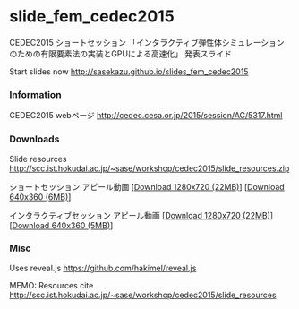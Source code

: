 # slide_fem_cedec2015
CEDEC2015 ショートセッション 「インタラクティブ弾性体シミュレーションのための有限要素法の実装とGPUによる高速化」 発表スライド


Start slides now 
http://sasekazu.github.io/slides_fem_cedec2015

### Information

CEDEC2015 webページ 
http://cedec.cesa.or.jp/2015/session/AC/5317.html


### Downloads

Slide resources http://scc.ist.hokudai.ac.jp/~sase/workshop/cedec2015/slide_resources.zip

ショートセッション アピール動画 
[[Download 1280x720 (22MB)](http://scc.ist.hokudai.ac.jp/~sase/workshop/cedec2015/short_session_full.mp4)]
[[Download 640x360 (6MB)](http://scc.ist.hokudai.ac.jp/~sase/workshop/cedec2015/short_session_mobile.mp4)]

インタラクティブセッション アピール動画 
[[Download 1280x720 (22MB)](http://scc.ist.hokudai.ac.jp/~sase/workshop/cedec2015/interactive_session_full.mp4)]
[[Download 640x360 (5MB)](http://scc.ist.hokudai.ac.jp/~sase/workshop/cedec2015/interactive_session_mobile.mp4)]


### Misc

Uses reveal.js https://github.com/hakimel/reveal.js

MEMO: Resources cite http://scc.ist.hokudai.ac.jp/~sase/workshop/cedec2015/slide_resources
